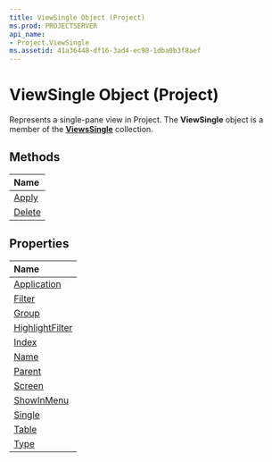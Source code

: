 ```yaml
---
title: ViewSingle Object (Project)
ms.prod: PROJECTSERVER
api_name:
- Project.ViewSingle
ms.assetid: 41a36448-df16-3ad4-ec98-1dba0b3f8aef
---
```



# ViewSingle Object (Project)

Represents a single-pane view in Project. The  **ViewSingle** object is a member of the **[ViewsSingle](http://msdn.microsoft.com/library/viewssingle-object-project%28Office.15%29.aspx)** collection.


## Methods



|**Name**|
|:-----|
|[Apply](http://msdn.microsoft.com/library/viewsingle-apply-method-project%28Office.15%29.aspx)|
|[Delete](http://msdn.microsoft.com/library/viewsingle-delete-method-project%28Office.15%29.aspx)|

## Properties



|**Name**|
|:-----|
|[Application](http://msdn.microsoft.com/library/viewsingle-application-property-project%28Office.15%29.aspx)|
|[Filter](http://msdn.microsoft.com/library/viewsingle-filter-property-project%28Office.15%29.aspx)|
|[Group](http://msdn.microsoft.com/library/viewsingle-group-property-project%28Office.15%29.aspx)|
|[HighlightFilter](http://msdn.microsoft.com/library/viewsingle-highlightfilter-property-project%28Office.15%29.aspx)|
|[Index](http://msdn.microsoft.com/library/viewsingle-index-property-project%28Office.15%29.aspx)|
|[Name](http://msdn.microsoft.com/library/viewsingle-name-property-project%28Office.15%29.aspx)|
|[Parent](http://msdn.microsoft.com/library/viewsingle-parent-property-project%28Office.15%29.aspx)|
|[Screen](http://msdn.microsoft.com/library/viewsingle-screen-property-project%28Office.15%29.aspx)|
|[ShowInMenu](http://msdn.microsoft.com/library/viewsingle-showinmenu-property-project%28Office.15%29.aspx)|
|[Single](http://msdn.microsoft.com/library/viewsingle-single-property-project%28Office.15%29.aspx)|
|[Table](http://msdn.microsoft.com/library/viewsingle-table-property-project%28Office.15%29.aspx)|
|[Type](http://msdn.microsoft.com/library/viewsingle-type-property-project%28Office.15%29.aspx)|

